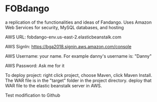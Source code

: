 # FOBdango
a replication of the functionalities and ideas of Fandango. Uses Amazon Web Services for security, MySQL databases, and hosting

  
AWS URL: fobdango-env.us-east-2.elasticbeanstalk.com 


AWS SignIn: https://bga2018.signin.aws.amazon.com/console


AWS Username: your name. For example danny's username is: "Danny"


AWS Password: Ask me for it


To deploy project: right click project, choose Maven, click Maven Install. The WAR file is in the "target" folder in the project directory. 
                  deploy that WAR file to the elastic beanstalk server in AWS.

Test modification to Github